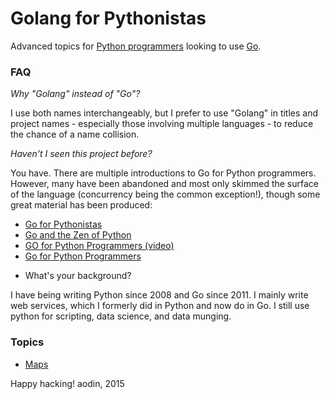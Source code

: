 # Golang for Pythonistas

Advanced topics for [Python programmers](https://www.python.org/) looking to use [Go](http://golang.org/).

### FAQ

*Why "Golang" instead of "Go"?*

I use both names interchangeably, but I prefer to use "Golang" in titles and project names - especially those involving multiple languages - to reduce the chance of a name collision.

*Haven't I seen this project before?*

You have. There are multiple introductions to Go for Python programmers. However, many have been abandoned and most only skimmed the surface of the language (concurrency being the common exception!), though some great material has been produced:

- [Go for Pythonistas](https://talks.golang.org/2013/go4python.slide)
- [Go and the Zen of Python](http://talks.golang.org/2012/zen.slide)
- [GO for Python Programmers (video)](https://youtu.be/LPALFhMyVoQ?t=3m9s)
- [Go for Python Programmers](https://golang-for-python-programmers.readthedocs.org/en/latest/)

* What's your background?

I have being writing Python since 2008 and Go since 2011. I mainly write web services, which I formerly did in Python and now do in Go. I still use python for scripting, data science, and data munging.

### Topics

- [Maps](golang-maps-for-pythonistas.md)



Happy hacking!
aodin, 2015
